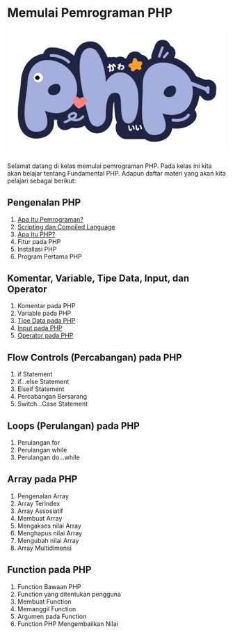 # Memulai Pemrograman PHP

![PHP Logo](img/php.png)

Selamat datang di kelas memulai pemrograman PHP. Pada kelas ini kita akan belajar tentang Fundamental PHP. Adapun daftar materi yang akan kita pelajari sebagai berikut:

## Pengenalan PHP

1. [Apa Itu Pemrograman?](materi/001/apa-itu-pemrograman.md)
2. [Scripting dan Compiled Language](materi/002/scripting-dan-compiled.md)
3. [Apa Itu PHP?](materi/003/apa-itu-php.md)
4. Fitur pada PHP
5. Installasi PHP
6. Program Pertama PHP

## Komentar, Variable, Tipe Data, Input, dan Operator

1. Komentar pada PHP
2. Variable pada PHP
3. [Tipe Data pada PHP](materi/009/tipe-data.md)
4. [Input pada PHP](materi/010/input.md)
5. [Operator pada PHP](materi/011/operator.md)

## Flow Controls (Percabangan) pada PHP

1. if Statement
2. if...else Statement
3. Elseif Statement
4. Percabangan Bersarang
5. Switch...Case Statement

## Loops (Perulangan) pada PHP

1. Perulangan for
2. Perulangan while
3. Perulangan do...while

## Array pada PHP

1. Pengenalan Array
2. Array Terindex
3. Array Assosiatif
4. Membuat Array
5. Mengakses nilai Array
6. Menghapus nilai Array
7. Mengubah nilai Array
8. Array Multidimensi

## Function pada PHP

1. Function Bawaan PHP
2. Function yang ditentukan pengguna
3. Membuat Function
4. Memanggil Function
5. Argumen pada Function
6. Function PHP Mengembailkan Nilai
